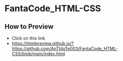 # FantaCode_HTML-CSS

## How to Preview

- Click on this link
- https://htmlpreview.github.io/?https://github.com/AnTIdoTe003/FantaCode_HTML-CSS/blob/main/index.html
